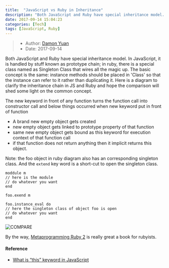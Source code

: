 ```yaml
---
title:  "JavaScript vs Ruby in Inheritance"
description: "Both JavaScript and Ruby have special inheritance model. In JavaScript, it is handled by stuff known as prototype chain; in ruby, there is a special class named as Singleton Class that wires all the magic up. The basic concept is the same: instance methods should be placed in 'Class' so that the instance can refer to it rather than duplicating it. Here is a diagram to clarify the inheritance chain in JS and Ruby and hope the comparison will shed some light on the common concept."
date: 2017-09-14 15:04:23
categories: [Tech]
tags: [JavaScript, Ruby]
---
```


> * Author: [Damon Yuan](https://www.damonyuan.com)
> * Date: 2017-09-14

Both JavaScript and Ruby have special inheritance model. In JavaScript, it is handled by stuff known as prototype chain; in ruby, there is a special class named as Singleton Class that wires all the magic up. The basic concept is the same: instance methods should be placed in 'Class' so that the instance can refer to it rather than duplicating it. Here is a diagram to clarify the inheritance chain in JS and Ruby and hope the comparison will shed some light on the common concept.

The new keyword in front of any function turns the function call into constructor call and below things occurred when new keyword put in front of function

- A brand new empty object gets created
- new empty object gets linked to prototype property of that function
- same new empty object gets bound as this keyword for execution context of that function call
- if that function does not return anything then it implicit returns this object.

Note: the foo object in ruby diagram also has an corresponding singleton class. And the `extend` key word is a short-cut to open the singleton class.
```
moddule m
// here is the module
// do whatever you want 
end

foo.exend m
```

```
foo.instance_eval do
// here the singleton class of object foo is open 
// do whatever you want 
end
```

![COMPARE]({{site.url}}/images/2017-09-14-Javascript-vs-Ruby-Inheritance/JS-vs-Ruby-Inheritance.png)

By the way, [Metaprogramming Ruby 2](https://pragprog.com/book/ppmetr2/metaprogramming-ruby-2) is really great a book for rubyists.

#### Reference
- [What is “this” keyword in JavaScript](https://codeburst.io/all-about-this-and-new-keywords-in-javascript-38039f71780c)
